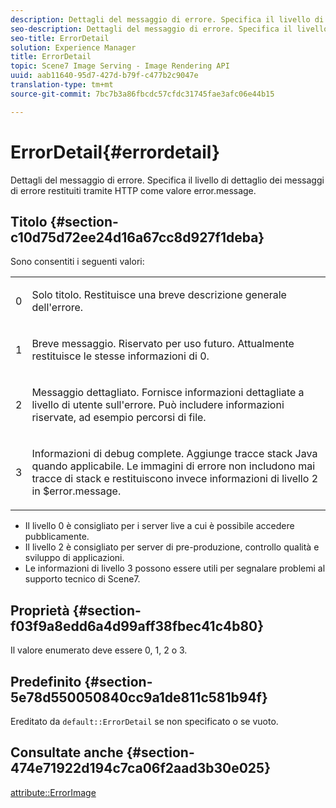 ```yaml
---
description: Dettagli del messaggio di errore. Specifica il livello di dettaglio dei messaggi di errore restituiti tramite HTTP come valore error.message.
seo-description: Dettagli del messaggio di errore. Specifica il livello di dettaglio dei messaggi di errore restituiti tramite HTTP come valore error.message.
seo-title: ErrorDetail
solution: Experience Manager
title: ErrorDetail
topic: Scene7 Image Serving - Image Rendering API
uuid: aab11640-95d7-427d-b79f-c477b2c9047e
translation-type: tm+mt
source-git-commit: 7bc7b3a86fbcdc57cfdc31745fae3afc06e44b15

---
```



# ErrorDetail{#errordetail}

Dettagli del messaggio di errore. Specifica il livello di dettaglio dei messaggi di errore restituiti tramite HTTP come valore error.message.

## Titolo {#section-c10d75d72ee24d16a67cc8d927f1deba}

Sono consentiti i seguenti valori:

<table id="simpletable_7904444FF9F14D678F05094CA9E45664"> 
 <tr class="strow"> 
  <td class="stentry"> <p>0 </p></td> 
  <td class="stentry"> <p>Solo titolo. Restituisce una breve descrizione generale dell'errore. </p></td> 
 </tr> 
 <tr class="strow"> 
  <td class="stentry"> <p>1 </p></td> 
  <td class="stentry"> <p>Breve messaggio. Riservato per uso futuro. Attualmente restituisce le stesse informazioni di 0. </p></td> 
 </tr> 
 <tr class="strow"> 
  <td class="stentry"> <p>2 </p></td> 
  <td class="stentry"> <p>Messaggio dettagliato. Fornisce informazioni dettagliate a livello di utente sull'errore. Può includere informazioni riservate, ad esempio percorsi di file. </p></td> 
 </tr> 
 <tr class="strow"> 
  <td class="stentry"> <p>3 </p></td> 
  <td class="stentry"> <p>Informazioni di debug complete. Aggiunge tracce stack Java quando applicabile. Le immagini di errore non includono mai tracce di stack e restituiscono invece informazioni di livello 2 in <span class="codeph"> $error.message</span>. </p></td> 
 </tr> 
</table>

* Il livello 0 è consigliato per i server live a cui è possibile accedere pubblicamente.
* Il livello 2 è consigliato per server di pre-produzione, controllo qualità e sviluppo di applicazioni.
* Le informazioni di livello 3 possono essere utili per segnalare problemi al supporto tecnico di Scene7.

## Proprietà {#section-f03f9a8edd6a4d99aff38fbec41c4b80}

Il valore enumerato deve essere 0, 1, 2 o 3.

## Predefinito {#section-5e78d550050840cc9a1de811c581b94f}

Ereditato da `default::ErrorDetail` se non specificato o se vuoto.

## Consultate anche {#section-474e71922d194c7ca06f2aad3b30e025}

[attribute::ErrorImage](../../../../../ir-api/material-cat/image-rendering-api-ref/c-ir-material-catalog/c-ir-attributes-reference/r-ir-errorimage.md#reference-b58bdaba96074c52802ca8dc54bfe2f0)
